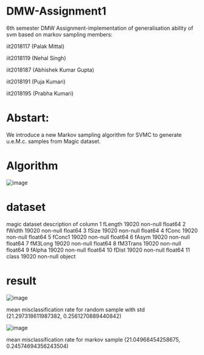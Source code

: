 # DMW-Assignment1
6th semester DMW Assignment-implementation of generalisation ability of svm based on markov sampling
members:


iit2018117 (Palak Mittal)


iit2018119 (Nehal Singh)


iit2018187 (Abhishek Kumar Gupta)


iit2018191 (Puja Kumari)

iit2018195 (Prabha Kumari)

# Abstart:
We introduce a new Markov sampling algorithm for SVMC
to generate u.e.M.c. samples from Magic dataset.

# Algorithm
![image](https://user-images.githubusercontent.com/47221030/111444692-a74db600-8730-11eb-89df-4bf969cfb863.png)


# dataset
magic dataset
description of column
 1   fLength     19020 non-null  float64
 2   fWidth      19020 non-null  float64
 3   fSize       19020 non-null  float64
 4   fConc       19020 non-null  float64
 5   fConc1      19020 non-null  float64
 6   fAsym       19020 non-null  float64
 7   fM3Long     19020 non-null  float64
 8   fM3Trans    19020 non-null  float64
 9   fAlpha      19020 non-null  float64
 10  fDist       19020 non-null  float64
 11  class       19020 non-null  object
 
# result
![image](https://user-images.githubusercontent.com/47221030/111444228-2a224100-8730-11eb-8dc3-2cd53b0165ea.png)


mean misclassification rate for random sample with std (21.297318611987382, 0.2561270889440842)

![image](https://user-images.githubusercontent.com/47221030/111444299-3a3a2080-8730-11eb-8141-fe30ac975930.png)


mean misclassification rate for markov sample (21.04968454258675, 0.24574694356243504)
